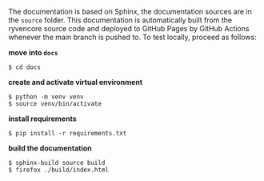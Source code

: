 The documentation is based on Sphinx, the documentation sources are in the `source` folder.
This documentation is automatically built from the ryvencore source code and deployed to GitHub Pages by GitHub Actions
whenever the main branch is pushed to. To test locally, proceed as follows:

**move into `docs`**

```
$ cd docs
```

**create and activate virtual environment**

```
$ python -m venv venv
$ source venv/bin/activate
```

**install requirements**

```
$ pip install -r requirements.txt
```

**build the documentation**

```
$ sphinx-build source build
$ firefox ./build/index.html
```